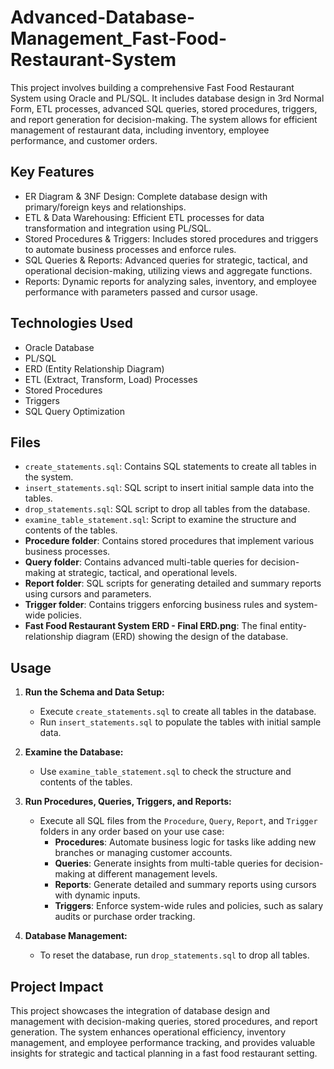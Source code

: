 # Advanced-Database-Management_Fast-Food-Restaurant-System
This project involves building a comprehensive Fast Food Restaurant System using Oracle and PL/SQL. It includes database design in 3rd Normal Form, ETL processes, advanced SQL queries, stored procedures, triggers, and report generation for decision-making. The system allows for efficient management of restaurant data, including inventory, employee performance, and customer orders.

## Key Features
* ER Diagram & 3NF Design: Complete database design with primary/foreign keys and relationships.
* ETL & Data Warehousing: Efficient ETL processes for data transformation and integration using PL/SQL.
* Stored Procedures & Triggers: Includes stored procedures and triggers to automate business processes and enforce rules.
* SQL Queries & Reports: Advanced queries for strategic, tactical, and operational decision-making, utilizing views and aggregate functions.
* Reports: Dynamic reports for analyzing sales, inventory, and employee performance with parameters passed and cursor usage.

## Technologies Used
* Oracle Database
* PL/SQL
* ERD (Entity Relationship Diagram)
* ETL (Extract, Transform, Load) Processes
* Stored Procedures
* Triggers
* SQL Query Optimization

## Files
* `create_statements.sql`: Contains SQL statements to create all tables in the system.
* `insert_statements.sql`: SQL script to insert initial sample data into the tables.
* `drop_statements.sql`: SQL script to drop all tables from the database.
* `examine_table_statement.sql`: Script to examine the structure and contents of the tables.
* **Procedure folder**: Contains stored procedures that implement various business processes.
* **Query folder**: Contains advanced multi-table queries for decision-making at strategic, tactical, and operational levels.
* **Report folder**: SQL scripts for generating detailed and summary reports using cursors and parameters.
* **Trigger folder**: Contains triggers enforcing business rules and system-wide policies.
* **Fast Food Restaurant System ERD - Final ERD.png**: The final entity-relationship diagram (ERD) showing the design of the database.

## Usage
1. **Run the Schema and Data Setup:**
   - Execute `create_statements.sql` to create all tables in the database.
   - Run `insert_statements.sql` to populate the tables with initial sample data.

2. **Examine the Database:**
   - Use `examine_table_statement.sql` to check the structure and contents of the tables.

3. **Run Procedures, Queries, Triggers, and Reports:**
   - Execute all SQL files from the `Procedure`, `Query`, `Report`, and `Trigger` folders in any order based on your use case:
     - **Procedures**: Automate business logic for tasks like adding new branches or managing customer accounts.
     - **Queries**: Generate insights from multi-table queries for decision-making at different management levels.
     - **Reports**: Generate detailed and summary reports using cursors with dynamic inputs.
     - **Triggers**: Enforce system-wide rules and policies, such as salary audits or purchase order tracking.

4. **Database Management:**
   - To reset the database, run `drop_statements.sql` to drop all tables.

## Project Impact
This project showcases the integration of database design and management with decision-making queries, stored procedures, and report generation. The system enhances operational efficiency, inventory management, and employee performance tracking, and provides valuable insights for strategic and tactical planning in a fast food restaurant setting.
